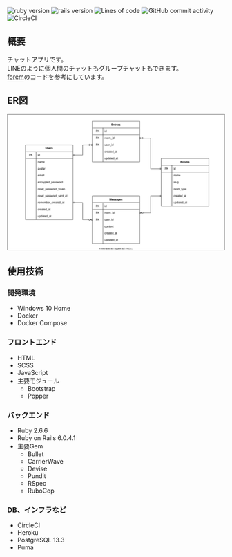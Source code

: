 <p>
  <img alt="ruby version" src="https://img.shields.io/badge/Ruby-v2.6.6-701516">
  <img alt="rails version" src="https://img.shields.io/badge/Rails-v6.0.4.1-cc0000">
  <img alt="Lines of code" src="https://img.shields.io/tokei/lines/github/kwtuku/chat-app">
  <img alt="GitHub commit activity" src="https://img.shields.io/github/commit-activity/m/kwtuku/chat-app">
  <img alt="CircleCI" src="https://circleci.com/gh/kwtuku/chat-app/tree/main.svg?style=svg">
</p>

## 概要

チャットアプリです。<br>
LINEのように個人間のチャットもグループチャットもできます。<br>
[forem](https://github.com/forem/forem)のコードを参考にしています。

## ER図

![ER図](er_diagram.drawio.svg)

## 使用技術

### 開発環境

- Windows 10 Home
- Docker
- Docker Compose

### フロントエンド

- HTML
- SCSS
- JavaScript
- 主要モジュール
  - Bootstrap
  - Popper

### バックエンド

- Ruby 2.6.6
- Ruby on Rails 6.0.4.1
- 主要Gem
  - Bullet
  - CarrierWave
  - Devise
  - Pundit
  - RSpec
  - RuboCop

### DB、インフラなど

- CircleCI
- Heroku
- PostgreSQL 13.3
- Puma
